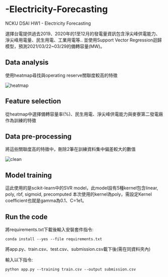 
# -Electricity-Forecasting

NCKU DSAI HW1 - Electricity Forecasting

選擇台電提供過去2019、2020年的1至12月的發電量資訊包含淨尖峰供電能力、淨尖峰用電量、民生用電、工業用電等..
並使用Support Vector Regression迴歸模型，預測2021/03/22~03/29的備轉容量(MW)。

## Data analysis ##
使用heatmap尋找與operating reserve關聯度較高的特徵

![heatmap](https://user-images.githubusercontent.com/63357025/111800306-c7cf6900-8906-11eb-94db-4adac1107136.jpeg)


## Feature selection ##
從heatmap中選擇備轉容量率(%)、民生用電、淨尖峰供電能力與麥寮第二發電廠作為訓練的特徵

## Data pre-processing ##
將這些關聯度高的特徵中，刪除2筆在訓練資料集中偏差較大的數值

![clean](https://user-images.githubusercontent.com/63357025/111805766-4da1e300-890c-11eb-8afa-6b268e1b3876.png)


## Model training ##
這此使用的是scikit-learn中的SVR model，此model設有5種kernel包含linear, poly, rbf, sigmoid, precomputed
本次使用的kernel為poly，需設定Kernel coefficient也就是gamma為0.1、C=1e1。



## Run the code ##
將requirements.txt下載後輸入安裝套件指令:
```
conda install --yes --file requirements.txt
```
將app.py、train.csv、test.csv、submission.csv載下後(需在同資料夾內)

輸入以下指令:
```
python app.py --training train.csv --output submission.csv
```

